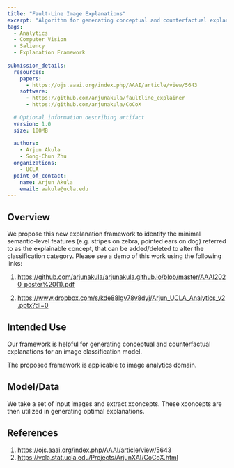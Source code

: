 ```yaml
---
title: "Fault-Line Image Explanations"
excerpt: "Algorithm for generating conceptual and counterfactual explanations for an image classification model."
tags:
  - Analytics
  - Computer Vision
  - Saliency
  - Explanation Framework
   
submission_details:
  resources: 
    papers:
      - https://ojs.aaai.org/index.php/AAAI/article/view/5643
    software:
      - https://github.com/arjunakula/faultline_explainer
      - https://github.com/arjunakula/CoCoX
   
  # Optional information describing artifact
  version: 1.0
  size: 100MB
   
  authors:
    - Arjun Akula
    - Song-Chun Zhu
  organizations:
    - UCLA
  point_of_contact:
    name: Arjun Akula
    email: aakula@ucla.edu
---
```

   
## Overview
We propose this new explanation framework to identify the minimal semantic-level features (e.g. stripes on zebra, pointed ears on dog) referred to as the explainable concept, that can be added/deleted to alter the classification category.
Please see a demo of this work using the following links: 

1) https://github.com/arjunakula/arjunakula.github.io/blob/master/AAAI2020_poster%20(1).pdf

2) https://www.dropbox.com/s/kde88lgv78v8dyj/Arjun_UCLA_Analytics_v2.pptx?dl=0
  
## Intended Use
Our framework is helpful for generating conceptual and counterfactual explanations for an image classification model.

The proposed framework is applicable to image analytics domain.
   
## Model/Data
We take a set of input images and extract xconcepts. These xconcepts are then utilized in generating optimal explanations.
   
## References
1. https://ojs.aaai.org/index.php/AAAI/article/view/5643
2. https://vcla.stat.ucla.edu/Projects/ArjunXAI/CoCoX.html
